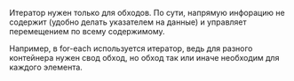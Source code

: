 Итератор нужен только для обходов. По сути, напрямую инфорацию не содержит (удобно делать указателем на данные) и управляет перемещением по всему содержимому.

Например, в for-each используется итератор, ведь для разного контейнера нужен свод обход, но обход так или иначе необходим для каждого элемента. 